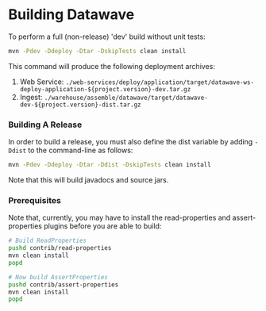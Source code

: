 # Building Datawave

To perform a full (non-release) 'dev' build  without unit tests:

```bash
mvn -Pdev -Ddeploy -Dtar -DskipTests clean install
```

This command will produce the following deployment archives:

1. Web Service: `./web-services/deploy/application/target/datawave-ws-deploy-application-${project.version}-dev.tar.gz`
2. Ingest: `./warehouse/assemble/datawave/target/datawave-dev-${project.version}-dist.tar.gz`

### Building A Release

In order to build a release, you must also define the dist variable by adding `-Ddist` to the command-line as follows:

```bash
mvn -Pdev -Ddeploy -Dtar -Ddist -DskipTests clean install
```

Note that this will build javadocs and source jars.

### Prerequisites

Note that, currently, you may have to install the read-properties and assert-properties plugins before you are able
to build:

```bash
# Build ReadProperties
pushd contrib/read-properties
mvn clean install
popd

# Now build AssertProperties
pushd contrib/assert-properties
mvn clean install
popd
```

